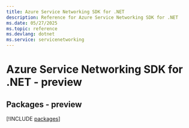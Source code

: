 ```yaml
---
title: Azure Service Networking SDK for .NET
description: Reference for Azure Service Networking SDK for .NET
ms.date: 05/27/2025
ms.topic: reference
ms.devlang: dotnet
ms.service: servicenetworking
---
```

# Azure Service Networking SDK for .NET - preview
## Packages - preview
[!INCLUDE [packages](service-networking-index.md)]